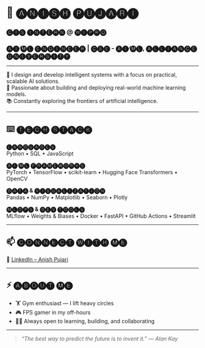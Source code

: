 # 🧱 🅐🅝🅘🅢🅗 🅟🅤🅙🅐🅡🅘

### 🅒🅘🅢 🅘🅝🅣🅔🅡🅝 @ 🅦🅘🅟🅡🅞  
### 🅐🅘⁄🅜🅛 🅔🅝🅖🅘🅝🅔🅔🅡 | 🅒🅢🅔 - 🅐🅘⁄🅜🅛, 🅐🅛🅛🅘🅐🅝🅒🅔 🅤🅝🅘🅥🅔🅡🅢🅘🅣🅨

---

🧠 I design and develop intelligent systems with a focus on practical, scalable AI solutions.  
🔬 Passionate about building and deploying real-world machine learning models.  
📚 Constantly exploring the frontiers of artificial intelligence.

---

## ⌨️ 🅣🅔🅒🅗 🅢🅣🅐🅒🅚

**🅛🅐🅝🅖🅤🅐🅖🅔🅢**  
Python • SQL • JavaScript

**🅐🅘⁄🅜🅛 🅕🅡🅐🅜🅔🅦🅞🅡🅚🅢**  
PyTorch • TensorFlow • scikit-learn • Hugging Face Transformers • OpenCV

**🅓🅐🅣🅐 & 🅥🅘🅢🅤🅐🅛🅘🅩🅐🅣🅘🅞🅝**  
Pandas • NumPy • Matplotlib • Seaborn • Plotly

**🅜🅛🅞🅟🅢 & 🅓🅔🅥 🅣🅞🅞🅛🅢**  
MLflow • Weights & Biases • Docker • FastAPI • GitHub Actions • Streamlit

---

## 📫 🅒🅞🅝🅝🅔🅒🅣 🅦🅘🅣🅗 🅜🅔

🔗 [LinkedIn – Anish Pujari](https://www.linkedin.com/in/anish-pujari/)

---

## ⚡ 🅐🅑🅞🅤🅣 🅜🅔

- 🏋️ Gym enthusiast — I lift heavy circles  
- 🎮 FPS gamer in my off-hours  
- 🧑‍💻 Always open to learning, building, and collaborating

---

> _“The best way to predict the future is to invent it.” — Alan Kay_
